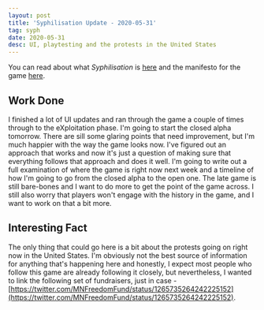 ```yaml
---
layout: post
title: 'Syphilisation Update - 2020-05-31'
tag: syph
date: 2020-05-31
desc: UI, playtesting and the protests in the United States
---
```



You can read about what *Syphilisation* is [here](/blog/syph/announce) and the manifesto for the game [here](/blog/syph/newManifesto).

## Work Done

I finished a lot of UI updates and ran through the game a couple of times through to the eXploitation phase. I'm going to start the closed alpha tomorrow. There are sill some glaring points that need improvement, but I'm much happier with the way the game looks now. I've figured out an approach that works and now it's just a question of making sure that everything follows that approach and does it well. I'm going to write out a full examination of where the game is right now next week and a timeline of how I'm going to go from the closed alpha to the open one. The late game is still bare-bones and I want to do more to get the point of the game across. I still also worry that players won't engage with the history in the game, and I want to work on that a bit more.

## Interesting Fact

The only thing that could go here is a bit about the protests going on right now in the United States. I'm obviously not the best source of information for anything that's happening here and honestly, I expect most people who follow this game are already following it closely, but nevertheless, I wanted to link the following set of fundraisers, just in case - [https://twitter.com/MNFreedomFund/status/1265735264242225152](https://twitter.com/MNFreedomFund/status/1265735264242225152).

